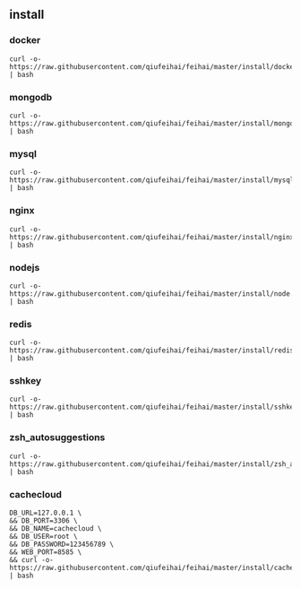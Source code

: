 ## install

### docker
```
curl -o- https://raw.githubusercontent.com/qiufeihai/feihai/master/install/docker.sh | bash
```

### mongodb
```
curl -o- https://raw.githubusercontent.com/qiufeihai/feihai/master/install/mongodb.sh | bash
```
### mysql
```
curl -o- https://raw.githubusercontent.com/qiufeihai/feihai/master/install/mysql.sh | bash
```

### nginx
```
curl -o- https://raw.githubusercontent.com/qiufeihai/feihai/master/install/nginx.sh | bash
```

### nodejs
```
curl -o- https://raw.githubusercontent.com/qiufeihai/feihai/master/install/node.sh | bash
```

### redis
```
curl -o- https://raw.githubusercontent.com/qiufeihai/feihai/master/install/redis.sh | bash
```

### sshkey
```
curl -o- https://raw.githubusercontent.com/qiufeihai/feihai/master/install/sshkey.sh | bash
```

### zsh_autosuggestions
```
curl -o- https://raw.githubusercontent.com/qiufeihai/feihai/master/install/zsh_autosuggestions.sh | bash
```

### cachecloud
```
DB_URL=127.0.0.1 \
&& DB_PORT=3306 \
&& DB_NAME=cachecloud \
&& DB_USER=root \
&& DB_PASSWORD=123456789 \
&& WEB_PORT=8585 \
&& curl -o- https://raw.githubusercontent.com/qiufeihai/feihai/master/install/cachecloud.sh | bash

```
